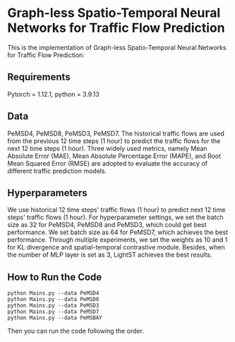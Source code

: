 # Graph-less Spatio-Temporal Neural Networks for Traffic Flow Prediction #
This is the implementation of Graph-less Spatio-Temporal Neural Networks for Traffic Flow Prediction:

## Requirements ##
Pytorch = 1.12.1, python = 3.9.13

## Data ##
PeMSD4, PeMSD8, PeMSD3, PeMSD7.
The historical traffic flows are used from the previous 12 time steps (1 hour) to predict the traffic flows for the next 12 time steps (1 hour). 
Three widely used metrics, namely Mean Absolute Error (MAE), Mean Absolute Percentage Error (MAPE), and Root Mean Squared Error (RMSE) are adopted to evaluate the accuracy of different traffic prediction models.
## Hyperparameters ##
We use historical 12 time steps' traffic flows (1 hour) to predict next 12 time steps' traffic flows (1 hour). For hyperparameter settings, we set the batch size as 32 for PeMSD4, PeMSD8 and PeMSD3, which could get best performance. We set batch size as 64 for PeMSD7, which achieves the best performance. Through multiple experiments, we set the weights as 10 and 1 for KL divergence and spatial-temporal contrastive module. Besides, when the number of MLP layer is set as 3, LightST achieves the best results.

## How to Run the Code
    python Mains.py --data PeMSD4   
    python Mains.py --data PeMSD8
    python Mains.py --data PeMSD3
    python Mains.py --data PeMSD7
    python Mains.py --data PeMSBAY
Then you can run the code following the order.
